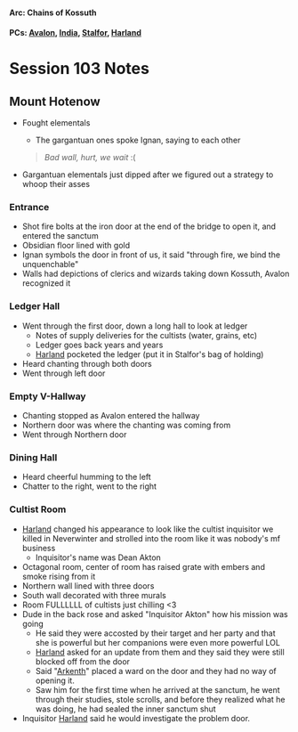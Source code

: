 #### Arc: Chains of Kossuth
#### PCs: [Avalon](PCs/Current/Avalon.md), [India](PCs/Current/India.md), [Stalfor](PCs/Current/Stalfor.md), [Harland](PCs/Current/Harland.md)

# Session 103 Notes
## Mount Hotenow
- Fought elementals
	- The gargantuan ones spoke Ignan, saying to each other
	> _Bad wall, hurt, we wait_ :(
	
- Gargantuan elementals just dipped after we figured out a strategy to whoop their asses

### Entrance
- Shot fire bolts at the iron door at the end of the bridge to open it, and entered the sanctum
- Obsidian floor lined with gold
- Ignan symbols the door in front of us, it said "through fire, we bind the unquenchable"
- Walls had depictions of clerics and wizards taking down Kossuth, Avalon recognized it

### Ledger Hall
- Went through the first door, down a long hall to look at ledger
	- Notes of supply deliveries for the cultists (water, grains, etc)
	- Ledger goes back years and years
	- [Harland](PCs/Current/Harland.md) pocketed the ledger (put it in Stalfor's bag of holding)
- Heard chanting through both doors
- Went through left door

### Empty V-Hallway
- Chanting stopped as Avalon entered the hallway
- Northern door was where the chanting was coming from
- Went through Northern door

### Dining Hall
- Heard cheerful humming to the left
- Chatter to the right, went to the right

### Cultist Room
- [Harland](PCs/Current/Harland.md) changed his appearance to look like the cultist inquisitor we killed in Neverwinter and strolled into the room like it was nobody's mf business
	- Inquisitor's name was Dean Akton
- Octagonal room, center of room has raised grate with embers and smoke rising from it
- Northern wall lined with three doors
- South wall decorated with three murals
- Room FULLLLLL of cultists just chilling <3
- Dude in the back rose and asked "Inquisitor Akton" how his mission was going
	- He said they were accosted by their target and her party and that she is powerful but her companions were even more powerful LOL
	- [Harland](PCs/Current/Harland.md) asked for an update from them and they said they were still blocked off from the door
	- Said "[Arkenth](NPCs/Living/Rowan.md)" placed a ward on the door and they had no way of opening it.
	- Saw him for the first time when he arrived at the sanctum, he went through their studies, stole scrolls, and before they realized what he was doing, he had sealed the inner sanctum shut
- Inquisitor [Harland](PCs/Current/Harland.md) said he would investigate the problem door. 